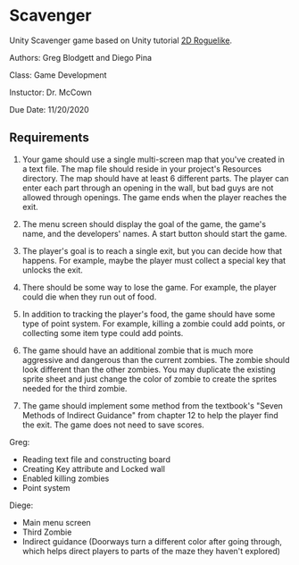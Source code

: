 # Scavenger
Unity Scavenger game based on Unity tutorial [2D Roguelike](https://learn.unity.com/project/2d-roguelike-tutorial?uv=5.x).

Authors: Greg Blodgett and Diego Pina

Class: Game Development 

Instuctor: Dr. McCown

Due Date: 11/20/2020



## Requirements
1. Your game should use a single multi-screen map that you've created in a text file. The map file should reside in your project's Resources directory. The map should have at least 6 different parts. The player can enter each part through an opening in the wall, but bad guys are not allowed through openings. The game ends when the player reaches the exit.

2. The menu screen should display the goal of the game, the game's name, and the developers' names. A start button should start the game. 

3. The player's goal is to reach a single exit, but you can decide how that happens. For example, maybe the player must collect a special key that unlocks the exit. 

4. There should be some way to lose the game. For example, the player could die when they run out of food.

5. In addition to tracking the player's food, the game should have some type of point system. For example, killing a zombie could add points, or collecting some item type could add points. 

6. The game should have an additional zombie that is much more aggressive and dangerous than the current zombies. The zombie should look different than the other zombies. You may duplicate the existing sprite sheet and just change the color of zombie to create the sprites needed for the third zombie.

7. The game should implement some method from the textbook's "Seven Methods of Indirect Guidance" from chapter 12 to help the player find the exit.
The game does not need to save scores.

Greg:
- Reading text file and constructing board
- Creating Key attribute and Locked wall
- Enabled killing zombies
- Point system

Diege:
- Main menu screen
- Third Zombie
- Indirect guidance (Doorways turn a different color after going through, which helps direct players to parts of the maze they haven't explored)
